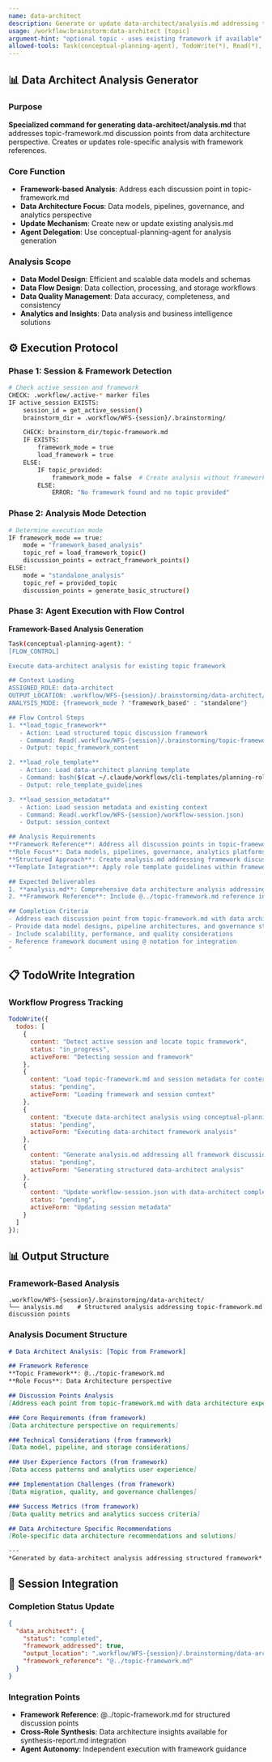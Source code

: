 ```yaml
---
name: data-architect
description: Generate or update data-architect/analysis.md addressing topic-framework discussion points
usage: /workflow:brainstorm:data-architect [topic]
argument-hint: "optional topic - uses existing framework if available"
allowed-tools: Task(conceptual-planning-agent), TodoWrite(*), Read(*), Write(*)
---
```


## 📊 **Data Architect Analysis Generator**

### Purpose
**Specialized command for generating data-architect/analysis.md** that addresses topic-framework.md discussion points from data architecture perspective. Creates or updates role-specific analysis with framework references.

### Core Function
- **Framework-based Analysis**: Address each discussion point in topic-framework.md
- **Data Architecture Focus**: Data models, pipelines, governance, and analytics perspective
- **Update Mechanism**: Create new or update existing analysis.md
- **Agent Delegation**: Use conceptual-planning-agent for analysis generation

### Analysis Scope
- **Data Model Design**: Efficient and scalable data models and schemas
- **Data Flow Design**: Data collection, processing, and storage workflows
- **Data Quality Management**: Data accuracy, completeness, and consistency
- **Analytics and Insights**: Data analysis and business intelligence solutions

## ⚙️ **Execution Protocol**

### Phase 1: Session & Framework Detection
```bash
# Check active session and framework
CHECK: .workflow/.active-* marker files
IF active_session EXISTS:
    session_id = get_active_session()
    brainstorm_dir = .workflow/WFS-{session}/.brainstorming/

    CHECK: brainstorm_dir/topic-framework.md
    IF EXISTS:
        framework_mode = true
        load_framework = true
    ELSE:
        IF topic_provided:
            framework_mode = false  # Create analysis without framework
        ELSE:
            ERROR: "No framework found and no topic provided"
```

### Phase 2: Analysis Mode Detection
```bash
# Determine execution mode
IF framework_mode == true:
    mode = "framework_based_analysis"
    topic_ref = load_framework_topic()
    discussion_points = extract_framework_points()
ELSE:
    mode = "standalone_analysis"
    topic_ref = provided_topic
    discussion_points = generate_basic_structure()
```

### Phase 3: Agent Execution with Flow Control
**Framework-Based Analysis Generation**

```bash
Task(conceptual-planning-agent): "
[FLOW_CONTROL]

Execute data-architect analysis for existing topic framework

## Context Loading
ASSIGNED_ROLE: data-architect
OUTPUT_LOCATION: .workflow/WFS-{session}/.brainstorming/data-architect/
ANALYSIS_MODE: {framework_mode ? "framework_based" : "standalone"}

## Flow Control Steps
1. **load_topic_framework**
   - Action: Load structured topic discussion framework
   - Command: Read(.workflow/WFS-{session}/.brainstorming/topic-framework.md)
   - Output: topic_framework_content

2. **load_role_template**
   - Action: Load data-architect planning template
   - Command: bash($(cat ~/.claude/workflows/cli-templates/planning-roles/data-architect.md))
   - Output: role_template_guidelines

3. **load_session_metadata**
   - Action: Load session metadata and existing context
   - Command: Read(.workflow/WFS-{session}/workflow-session.json)
   - Output: session_context

## Analysis Requirements
**Framework Reference**: Address all discussion points in topic-framework.md from data architecture perspective
**Role Focus**: Data models, pipelines, governance, analytics platforms
**Structured Approach**: Create analysis.md addressing framework discussion points
**Template Integration**: Apply role template guidelines within framework structure

## Expected Deliverables
1. **analysis.md**: Comprehensive data architecture analysis addressing all framework discussion points
2. **Framework Reference**: Include @../topic-framework.md reference in analysis

## Completion Criteria
- Address each discussion point from topic-framework.md with data architecture expertise
- Provide data model designs, pipeline architectures, and governance strategies
- Include scalability, performance, and quality considerations
- Reference framework document using @ notation for integration
"
```

## 📋 **TodoWrite Integration**

### Workflow Progress Tracking
```javascript
TodoWrite({
  todos: [
    {
      content: "Detect active session and locate topic framework",
      status: "in_progress",
      activeForm: "Detecting session and framework"
    },
    {
      content: "Load topic-framework.md and session metadata for context",
      status: "pending",
      activeForm: "Loading framework and session context"
    },
    {
      content: "Execute data-architect analysis using conceptual-planning-agent with FLOW_CONTROL",
      status: "pending",
      activeForm: "Executing data-architect framework analysis"
    },
    {
      content: "Generate analysis.md addressing all framework discussion points",
      status: "pending",
      activeForm: "Generating structured data-architect analysis"
    },
    {
      content: "Update workflow-session.json with data-architect completion status",
      status: "pending",
      activeForm: "Updating session metadata"
    }
  ]
});
```

## 📊 **Output Structure**

### Framework-Based Analysis
```
.workflow/WFS-{session}/.brainstorming/data-architect/
└── analysis.md    # Structured analysis addressing topic-framework.md discussion points
```

### Analysis Document Structure
```markdown
# Data Architect Analysis: [Topic from Framework]

## Framework Reference
**Topic Framework**: @../topic-framework.md
**Role Focus**: Data Architecture perspective

## Discussion Points Analysis
[Address each point from topic-framework.md with data architecture expertise]

### Core Requirements (from framework)
[Data architecture perspective on requirements]

### Technical Considerations (from framework)
[Data model, pipeline, and storage considerations]

### User Experience Factors (from framework)
[Data access patterns and analytics user experience]

### Implementation Challenges (from framework)
[Data migration, quality, and governance challenges]

### Success Metrics (from framework)
[Data quality metrics and analytics success criteria]

## Data Architecture Specific Recommendations
[Role-specific data architecture recommendations and solutions]

---
*Generated by data-architect analysis addressing structured framework*
```

## 🔄 **Session Integration**

### Completion Status Update
```json
{
  "data_architect": {
    "status": "completed",
    "framework_addressed": true,
    "output_location": ".workflow/WFS-{session}/.brainstorming/data-architect/analysis.md",
    "framework_reference": "@../topic-framework.md"
  }
}
```

### Integration Points
- **Framework Reference**: @../topic-framework.md for structured discussion points
- **Cross-Role Synthesis**: Data architecture insights available for synthesis-report.md integration
- **Agent Autonomy**: Independent execution with framework guidance
